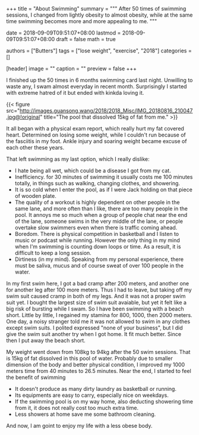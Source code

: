 +++
title = "About Swimming"
summary = """
After 50 times of swimming sessions,
I changed from lightly obesity to almost obesity,
while at the same time
swimming becomes more and more appealing to me.
"""

date = 2018-09-09T09:51:07+08:00
lastmod = 2018-09-09T09:51:07+08:00
draft = false
math = true

authors = ["Butters"]
tags = ["lose weight", "exercise", "2018"]
categories = []

[header]
image = ""
caption = ""
preview = false
+++

I finished up the 50 times in 6 months swimming card last night.
Unwilling to waste any, I swam almost everyday in recent month.
Surprisingly I started with extreme hatred of it but ended with kinkda loving it.

{{< figure src="http://images.guansong.wang/2018/2018_Misc/IMG_20180816_210047.jpg@!original"
    title="The pool that dissolved 15kg of fat from me." >}}

It all began with a physical exam report,
which really hurt my fat covered heart.
Determined on losing some weight,
while I couldn't run because of the fasciitis in my foot.
Ankle injury and soaring weight became excuse of each other these years.

That left swimming as my last option, which I really dislike:

* I hate being all wet, which could be a disease I got from my cat.
* Inefficiency. for 30 minutes of swimming it usually costs me 100 minutes totally,
  in things such as walking, changing clothes, and showering.
* It is so cold when I enter the pool, as if I were Jack holding on that piece of wooden plate.
* The quality of a workout is highly dependent on other people in the same lane,
  and more often than I like, there are too many people in the pool.
  It annoys me so much when a group of people chat near the end of the lane,
  someone swims in the very middle of the lane,
  or people overtake slow swimmers even when there is traffic coming ahead.
* Boredom. There is physical competition in basketball and I listen to music or podcast while running.
  However the only thing in my mind when I'm swimming is counting down loops or time.
  As a result, it is difficult to keep a long session.
* Dirtiness (in my mind).
  Speaking from my personal experience,
  there must be saliva, mucus and of course sweat of over 100 people in the water.

In my first swim here, I got a bad cramp after 200 meters,
and another one for another leg after 100 more meters.
Thus I had to leave, but taking off my swim suit caused cramp in both of my legs.
And it was not a proper swim suit yet.
I bought the largest size of swim suit avaiable,
but yet it felt like a big risk of bursting while I swam.
So I have been swimming with a beach short.
Little by little, I regained my stamina for 800, 1000, then 2000 meters.
One day, a noisy stranger told me it was not allowed to swim in any clothes except swim suits.
I polited expressed "none of your business", but I did give the swim suit another try when I got home.
It fit much better.
Since then I put away the beach short.

My weight went down from 108kg to 94kg after the 50 swim sessions.
That is 15kg of fat dissolved in this pool of water.
Probably due to smaller dimension of the body and better physical condition,
I improved my 1000 meters time from 40 minutes to 26.5 minutes.
Near the end, I started to feel the benefit of swimming

* It doesn't produce as many dirty laundry as basketball or running.
* Its equipments are easy to carry, especially nice on weekdays.
* If the swimming pool is on my way home,
  also deducting showering time from it,
  it does not really cost too much extra time.
* Less showers at home save me some bathroom cleaning.

And now, I am goint to enjoy my life with a less obese body.